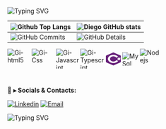 ![Typing SVG](https://readme-typing-svg.demolab.com?font=Fira+Code&size=29&pause=1500&weight=900&duration=3500&color=2AA889FF&background=FFFFFF00&vCenter=true&width=1000&height=60&lines=+❤️‍🔥+Olá!+Bem-Vindo+ao+meu+GitHub!)

| ![Github Top Langs](https://github-readme-stats.vercel.app/api/top-langs/?username=DiegoMotaa&layout=compact&theme=gotham) | ![Diego GitHub stats](https://github-readme-stats.vercel.app/api?username=DiegoMotaa&include=private&theme=gotham&show_icons=true&hide_border=False&line_height=20&PAT_1) 
| ----------- | ----------- |
| ![GitHub Commits](https://github-readme-streak-stats.herokuapp.com/?user=DiegoMotaa&theme=Gotham&ring=e73737&currStreakNum=ffffff&hide_border=false) | ![GitHub Details](http://github-profile-summary-cards.vercel.app/api/cards/profile-details?username=DiegoMotaa&theme=gotham) |

  <div style="display: flex; align-items: center;">
  <!--<img align="center" alt="Gi-Java" height="30" width="40" src="https://cdn.jsdelivr.net/gh/devicons/devicon/icons/java/java-original.svg"> -->
  <!--<img align="center" alt="Gi-Python" height="30" width="40" src="https://cdn.jsdelivr.net/gh/devicons/devicon/icons/python/python-original-wordmark.svg">-->
  <img align="center" alt="Gi-html5" height="45" width="55" src="https://cdn.jsdelivr.net/gh/devicons/devicon/icons/html5/html5-original.svg">
  <img align="center" alt="Gi-Css" height="45" width="55" src="https://cdn.jsdelivr.net/gh/devicons/devicon/icons/css3/css3-original.svg">
  <img align="center" alt="Gi-Javascript" height="45" width="55" src="https://cdn.jsdelivr.net/gh/devicons/devicon/icons/javascript/javascript-original.svg">
  <img align="center" alt="Gi-Typescript" height="45" width="55" src="https://cdn.jsdelivr.net/gh/devicons/devicon/icons/python/python-original.svg">
  <img align="center" alt="CSharp" height="30" width="40" src="https://raw.githubusercontent.com/devicons/devicon/master/icons/csharp/csharp-plain.svg">
  <img align="center" alt="MySql" height="30" width="40" src="https://cdn.jsdelivr.net/gh/devicons/devicon/icons/mysql/mysql-original-wordmark.svg">
  <img align="center" alt="Nodejs" height="45" width="45" src="https://cdn.jsdelivr.net/gh/devicons/devicon/icons/nodejs/nodejs-original-wordmark.svg">

</div>
<br>

###

💬 **▸ Socials & Contacts:**

  [![Linkedin](https://img.shields.io/badge/LinkedIn-0077B5?style=for-the-badge&logo=linkedin&logoColor=white)](https:(https://www.linkedin.com/in/diego-mota-44166a253?utm_source=share&utm_campaign=share_via&utm_content=profile&utm_medium=android_app))
  [![Email](https://img.shields.io/badge/Gmail-F51919?style=for-the-badge&logo=gmail&logoColor=white)](mailto:diegomota417.gmail.com)
  <!-- Inspired by [Giovana's](https://github.com/Giovana-Manuquian) awesome profile -->
![Typing SVG](https://readme-typing-svg.demolab.com?font=Fira+Code&size=29&pause=1500&weight=900&duration=3500&color=2AA889FF&background=FFFFFF00&vCenter=true&width=1000&height=60&lines=+👋🏼Obrigado+pela+visita,+Vamos+nos+conectar+🚀!)
